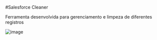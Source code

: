 #Salesforce Cleaner

Ferramenta desenvolvida para gerenciamento e limpeza de diferentes registros

![image](https://github.com/vogadok/salesforce-cleaner/assets/66845085/064ae573-9220-4b8f-8a0a-a9102523c40a)


